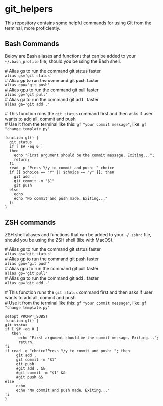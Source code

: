 # git_helpers
This repository contains some helpful commands for using Git from the terminal, more proficiently.

## Bash Commands

Below are Bash aliases and functions that can be added to your ``~/.bash_profile`` file, should you be using the Bash shell.

\# Alias gs to run the command git status faster   
```alias gs='git status'```   
\# Alias gp to run the command git push faster   
```alias gpu='git push'```   
\# Alias gpu to run the command git pull faster   
```alias gp='git pull'```   
\# Alias ga to run the command git add . faster   
```alias ga='git add .'```   

\# This function runs the ``git status`` command first and then asks if user wants to add all, commit and push   
\# Use it from the terminal like this: ``gf "your commit message"``, like: ``gf "change template.py"``
```
function gf() {
  git status
  if [ $# -eq 0 ]
  then
    echo "First argument should be the commit message. Exiting...";
    return;
  fi
  read -p "Press Y/y to commit and push: " choice
  if [[ $choice == "Y" || $choice == "y" ]]; then
    git add .
    git commit -m "$1"
    git push
  else
    echo
    echo "No commit and push made. Exiting..."
  fi
}
```


## ZSH commands

ZSH shell aliases and functions that can be added to your ``~/.zshrc`` file, should you be using the ZSH shell (like with MacOS).

\# Alias gs to run the command git status faster   
```alias gs='git status'```   
\# Alias gp to run the command git push faster   
```alias gpu='git push'```   
\# Alias gpu to run the command git pull faster   
```alias gp='git pull'```   
\# Alias ga to run the command git add . faster   
```alias ga='git add .'```   

\# This function runs the ``git status`` command first and then asks if user wants to add all, commit and push   
\# Use it from the terminal like this: ``gf "your commit message"``, like: ``gf "change template.py"``
```
setopt PROMPT_SUBST
function gf() {
git status
if [ $# -eq 0 ]
   then
      echo "First argument should be the commit message. Exiting...";
      return;
fi
if read -q "choice?Press Y/y to commit and push: "; then
     git add .
     git commit -m "$1"
     git push
     #git add . &&
     #git commit -m "$1" &&
     #git push &&
else
     echo
     echo "No commit and push made. Exiting..."
fi
}
```
